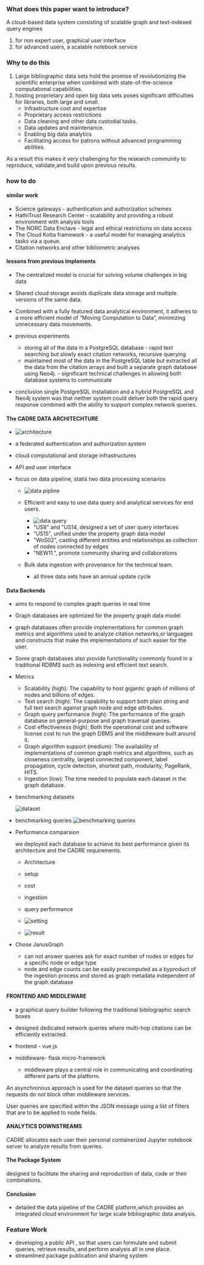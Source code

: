 ### What does this paper want to introduce?

A cloud-based data system consisting of scalable graph and text-indexed query engines
1. for non expert user, graphical user interface 
2. for advanced users, a scalable notebook service 

### Why to do this

1. Large bibliographic data sets hold the promise of revolutionizing the scientific enterprise when combined with state-of-the-science computational capabilities.
2.  hosting proprietary and open big data sets poses significant difficulties for libraries, both large
and small.
    * Infrastructure cost and expertise
    * Proprietary access restrictions
    * Data cleaning and other data custodial tasks.
    * Data updates and maintenance.
    * Enabling big data analytics
    * Facilitating access for patrons without advanced programming abilities.

  As a result  this makes it very challenging for the research community to reproduce, validate,and build upon previous results.

### how to do 

#### similar work

* Science gateways  - authentication and authorization schemes
* HathiTrust Research Center - scalability and providing a robust environment with analysis tools
* The NORC Data Enclave -  legal and ethical restrictions on data access
* The Cloud Kotta framework - a useful model for managing analytics tasks via a queue.
* Citation networks and other bibliometric analyses

#### lessons from previous Implements

* The centralized model is crucial for solving volume challenges in big data
* Shared cloud storage avoids duplicate data storage and multiple versions of the same data. 
* Combined with a fully featured data analytical environment, it adheres to a more efficient model of “Moving Computation to Data”, minimizing unnecessary data movements.

* previous experiments 
   + storing all of the data in a PostgreSQL database - rapid text searching but slowly exact citation networks, recursive querying
   + maintained most of the data in the PostgreSQL table but extracted all the data from the citation arrays and built a separate graph database using Neo4j. - significant technical challenges in allowing both database systems to communicate

* conclusion
   single PostgreSQL installation and a hybrid PostgreSQL and Neo4j system was that neither system could
   deliver both the rapid query response combined with the ability to support complex network queries.

#### The CADRE DATA ARCHITECHTURE

* ![architecture](../img/figure1.png)

* a federated authentication and authorization system

* cloud computational and storage infrastructures

* API and user interface

* focus on data pipeline, statis two data processing scenarios
  
    + ![data pipline](../img/figure2.png)
    
    + Efficient and easy to use data query and analytical services for end users.
      
        * ![data query](../img/table1.png)
        *  "US8" and "US14, designed a set of user query interfaces
        * "US15", unified under the property graph data model
        * "WoS02", casting different entities and relationships as collection of nodes connected by edges
        *  "NEW11.", promote community sharing and collaborations
        
    + Bulk data ingestion with provenance for the technical team.
    
        +  all three data sets have an annual update cycle
    
#### Data Backends 

* aims to respond to complex graph queries in real time

* Graph databases are optimized for the property graph data model

* graph databases often provide implementations for common graph metrics and algorithms used to analyze citation networks,or languages and constructs that make the implementations of such easier for the user.

* Some graph databases also provide functionality commonly found in a traditional RDBMS such as indexing and efficient text search.

* Metrics

  + Scalability (high): The capability to host gigantic graph of millions of nodes and billions of edges.
  + Text search (high): The capability to support both plain string and full text search against graph node and edge attributes.
  + Graph query performance (high): The performance of the graph database on general-purpose and graph traversal queries.
  + Cost effectiveness (high): Both the operational cost and software license cost to run the graph DBMS and the middleware built around it.
  + Graph algorithm support (medium): The availability of implementations of common graph metrics and algorithms, such as closeness centrality, largest connected component, label propagation, cycle detection, shortest path, modularity, PageRank, HITS.
  + Ingestion (low): The time needed to populate each dataset
    in the graph database.

* benchmarking datasets

  ![dataset](../img/table2.png)

* benchmarking queries
![benchmarking queries](../img/table3.png)

* Performance comparsion

  we deployed each database to achieve its best performance given its architecture and the CADRE requirements.

  + Architecture
  + setup
  + cost
  + ingestion
  + query performance
  
  + ![setting](../img/table4.png)

  + ![result](../img/table5.png)

* Chose JanusGraph 

  +  can not answer queries ask for exact number of nodes or edges for a specific node or edge type
  +  node and edge counts can be easily precomputed as a byproduct of the ingestion process and stored as graph metadata independent of the graph database


#### FRONTEND AND MIDDLEWARE

* a graphical query builder following the traditional bibliographic search boxes

* designed dedicated network queries where multi-hop citations can be efficiently extracted.

* frontend - vue.js

* middleware-  flask micro-framework
    + middleware plays a central role in communicating and coordinating different parts of the platform.

An asynchronous approach is used for the dataset queries so that the requests do not block other middleware services.

User queries are specified within the JSON message using a list of filters that are to be applied to node fields.

#### ANALYTICS DOWNSTREAMS

CADRE allocates each user their personal containerized Jupyter notebook server to analyze results from queries.

#### The Package System

designed to facilitate the sharing and reproduction of data, code or their combinations. 

#### Conclusion

* detailed the data pipeline of the CADRE platform,which provides an integrated cloud environment for large scale bibliographic data analysis.

### Feature Work

*  developing a public API ,  so that users can formulate and submit queries, retrieve results, and perform analysis all in one place.
*  streamlined package publication and sharing system

